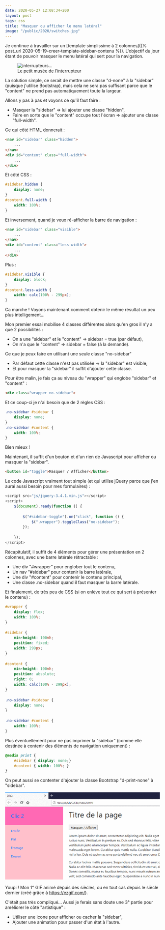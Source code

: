 ```yaml
---
date: 2020-05-27 12:08:34+200
layout: post
tags: css
title: "Masquer ou afficher le menu latéral"
image: "/public/2020/switches.jpg"
---
```


Je continue à travailler sur un [template simplissime à 2 colonnes]({% post_url 2020-05-19-creer-template-sidebar-contenu %}). L'objectif du jour étant de pouvoir masquer le menu latéral qui sert pour la navigation.

<figure>
  <img src="{{ page.image }}" alt="interrupteurs..." />
  <figcaption>
    <a href="https://www.heure-industrielle.com/petit-musee-de-l-interrupteur/">Le petit musée de l'interrupteur</a>
  </figcaption>
</figure>

La solution simple, ce serait de mettre une classe "d-none" à la "sidebar" (puisque j'utilise Bootstrap), mais cela ne sera pas suffisant parce que le "content" ne prend pas automatiquement toute la largeur.

Allons y pas à pas et voyons ce qu'il faut faire :

* Masquer la "sidebar" => lui ajouter une classe "hidden",
* Faire en sorte que le "content" occupe tout l'écran => ajouter une classe "full-width".

Ce qui côté HTML donnerait :

```html
<nav id="sidebar" class="hidden">
    ...
</nav>
<div id="content" class="full-width">
    ...
</div>
```

Et côté CSS :

```css
#sidebar.hidden {
    display: none;
}
#content.full-width {
    width: 100%;
}
```

Et inversement, quand je veux ré-afficher la barre de navigation :

```html
<nav id="sidebar" class="visible">
    ...
</nav>
<div id="content" class="less-width">
    ...
</div>
```

Plus :

```css
#sidebar.visible {
    display: block;
}
#content.less-width {
    width: calc(100% - 299px);
}
```

Ca marche ! Voyons maintenant comment obtenir le même résultat un peu plus intelligement...

Mon premier essai mobilise 4 classes différentes alors qu'en gros il n'y a que 2 possibilités :

* On a une "sidebar" et le "content" => sidebar = true (par défaut),
* On n'a que le "content" => sidebar = false (à la demande).

Ce que je peux faire en utilisant une seule classe "no-sidebar"

* Par défaut cette classe n'est pas utilisée => la "sidebar" est visible,
* Et pour masquer la "sidebar" il suffit d'ajouter cette classe.

Pour être malin, je fais ça au niveau du "wrapper" qui englobe "sidebar" et "content" :

```html
<div class="wrapper no-sidebar">
```

Et ce coup-ci je n'ai besoin que de 2 règles CSS :

```css
.no-sidebar #sidebar {
    display: none;
}
.no-sidebar #content {
    width: 100%;
}
```

Bien mieux !

Maintenant, il suffit d'un bouton et d'un rien de Javascript pour afficher ou masquer la "sidebar".

```html
<button id="toggle">Masquer / Afficher</button>
```

Le code Javascript vraiment tout simple (et qui utilise jQuery parce que j'en aurai aussi besoin pour mes formulaires) :

```javascript
<script src="js/jquery-3.4.1.min.js"></script>
<script>
    $(document).ready(function () {

        $("#sidebar-toggle").on("click", function () {
            $(".wrapper").toggleClass("no-sidebar");
        });

    });
</script>
```

Récapitulatif, il suffit de 4 éléments pour gérer une présentation en 2 colonnes, avec une barre latérale rétractable :

* Une div "#wrapper" pour englober tout le contenu,
* Un nav "#sidebar" pour contenir la barre latérale,
* Une div "#content" pour contenir le contenu principal,
* Une classe .no-sidebar quand il faut masquer la barre latérale.

Et finalement, de très peu de CSS (si on enlève tout ce qui sert à présenter le contenu) :

```css
#wrapper {
    display: flex;
    width: 100%;
}

#sidebar {
    min-height: 100vh;
    position: fixed;
    width: 299px;
}

#content {
    min-height: 100vh;
    position: absolute;
    right: 0;
    width: calc(100% - 299px);
}

.no-sidebar #sidebar {
    display: none;
}

.no-sidebar #content {
    width: 100%;
}
```

Plus éventuellement pour ne pas imprimer la "sidebar" (comme elle destinée à contenir des éléments de navigation uniquement) :

```css
@media print {
    #sidebar { display: none;}
    #content { width: 100%; }
}
```

On peut aussi se contenter d'ajouter la classe Bootstrap "d-print-none" à "sidebar".

![](/public/2020/clic2.gif)

Youpi ! Mon 1° GIF animé depuis des siècles, ou en tout cas depuis le siècle dernier (créé grâce à https://ezgif.com/).

C'était pas très compliqué... Aussi je ferais sans doute une 3° partie pour améliorer le côté "artistique" :

* Utiliser une icone pour afficher ou cacher la "sidebar",
* Ajouter une animation pour passer d'un état à l'autre.
